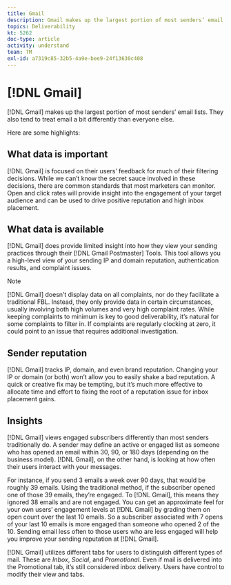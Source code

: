 ```yaml
---
title: Gmail
description: Gmail makes up the largest portion of most senders’ email lists. They also tend to treat email a bit differently than everyone else.
topics: Deliverability
kt: 5262
doc-type: article
activity: understand
team: TM
exl-id: a7319c85-32b5-4a9e-bee9-24f13630c408
---
```

# [!DNL Gmail]

[!DNL Gmail] makes up the largest portion of most senders’ email lists. They also tend to treat email a bit differently than everyone else.

Here are some highlights:

## What data is important

[!DNL Gmail] is focused on their users’ feedback for much of their filtering decisions. While we can’t know the secret sauce involved in these decisions, there are common standards that most marketers can monitor. Open and click rates will provide insight into the engagement of your target audience and can be used to drive positive reputation and high inbox placement.

## What data is available

[!DNL Gmail] does provide limited insight into how they view your sending practices through their [!DNL Gmail Postmaster] Tools. This tool allows you a high-level view of your sending IP and domain reputation, authentication results, and complaint issues.

>[!NOTE]
>
>[!DNL Gmail] doesn’t display data on all complaints, nor do they facilitate a traditional FBL. Instead, they only provide data in certain circumstances, usually involving both high volumes and very high complaint rates. While keeping complaints to minimum is key to good deliverability, it’s natural for some complaints to filter in. If complaints are regularly clocking at zero, it could point to an issue that requires additional investigation.

## Sender reputation

[!DNL Gmail] tracks IP, domain, and even brand reputation. Changing your IP or domain (or both) won’t allow you to easily shake a bad reputation. A quick or creative fix may be tempting, but it’s much more effective to allocate time and effort to fixing the root of a reputation issue for inbox placement gains.

## Insights

[!DNL Gmail] views engaged subscribers differently than most senders traditionally do. A sender may define an active or engaged list as someone who has opened an email within 30, 90, or 180 days (depending on the business model). [!DNL Gmail], on the other hand, is looking at how often their users interact with your messages.

For instance, if you send 3 emails a week over 90 days, that would be roughly 39 emails. Using the traditional method, if the subscriber opened one of those 39 emails, they’re engaged. To [!DNL Gmail], this means they ignored 38 emails and are not engaged. You can get an approximate feel for your own users’ engagement levels at [!DNL Gmail] by grading them on open count over the last 10 emails. So a subscriber associated with 7 opens of your last 10 emails is more engaged than someone who opened 2 of the 10. Sending email less often to those users who are less engaged will help you improve your sending reputation at [!DNL Gmail].

[!DNL Gmail] utilizes different tabs for users to distinguish different types of mail. These are *Inbox*, *Social*, and *Promotional*. Even if mail is delivered into the Promotional tab, it’s still considered inbox delivery. Users have control to modify their view and tabs.
